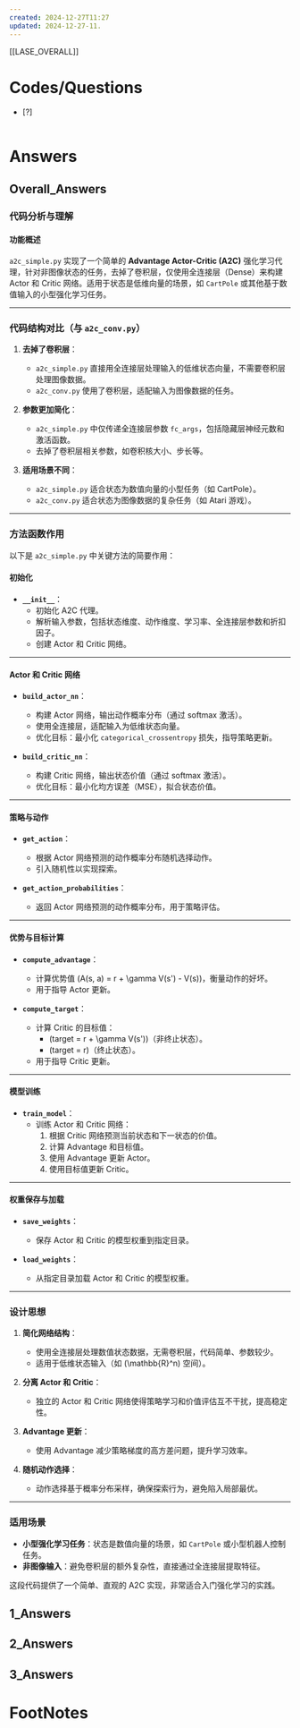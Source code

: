 ```yaml
---
created: 2024-12-27T11:27
updated: 2024-12-27-11.
---
```

[[LASE_OVERALL]]



# Codes/Questions

- [?] 


```python

```


# Answers

## Overall_Answers
### **代码分析与理解**

#### **功能概述**
`a2c_simple.py` 实现了一个简单的 **Advantage Actor-Critic (A2C)** 强化学习代理，针对非图像状态的任务，去掉了卷积层，仅使用全连接层（Dense）来构建 Actor 和 Critic 网络。适用于状态是低维向量的场景，如 `CartPole` 或其他基于数值输入的小型强化学习任务。

---

### **代码结构对比（与 `a2c_conv.py`）**
1. **去掉了卷积层**：
   - `a2c_simple.py` 直接用全连接层处理输入的低维状态向量，不需要卷积层处理图像数据。
   - `a2c_conv.py` 使用了卷积层，适配输入为图像数据的任务。

2. **参数更加简化**：
   - `a2c_simple.py` 中仅传递全连接层参数 `fc_args`，包括隐藏层神经元数和激活函数。
   - 去掉了卷积层相关参数，如卷积核大小、步长等。

3. **适用场景不同**：
   - `a2c_simple.py` 适合状态为数值向量的小型任务（如 CartPole）。
   - `a2c_conv.py` 适合状态为图像数据的复杂任务（如 Atari 游戏）。

---

### **方法函数作用**
以下是 `a2c_simple.py` 中关键方法的简要作用：

#### **初始化**
- **`__init__`**：
  - 初始化 A2C 代理。
  - 解析输入参数，包括状态维度、动作维度、学习率、全连接层参数和折扣因子。
  - 创建 Actor 和 Critic 网络。

---

#### **Actor 和 Critic 网络**
- **`build_actor_nn`**：
  - 构建 Actor 网络，输出动作概率分布（通过 softmax 激活）。
  - 使用全连接层，适配输入为低维状态向量。
  - 优化目标：最小化 `categorical_crossentropy` 损失，指导策略更新。

- **`build_critic_nn`**：
  - 构建 Critic 网络，输出状态价值（通过 softmax 激活）。
  - 优化目标：最小化均方误差（MSE），拟合状态价值。

---

#### **策略与动作**
- **`get_action`**：
  - 根据 Actor 网络预测的动作概率分布随机选择动作。
  - 引入随机性以实现探索。

- **`get_action_probabilities`**：
  - 返回 Actor 网络预测的动作概率分布，用于策略评估。

---

#### **优势与目标计算**
- **`compute_advantage`**：
  - 计算优势值 \(A(s, a) = r + \gamma V(s') - V(s)\)，衡量动作的好坏。
  - 用于指导 Actor 更新。

- **`compute_target`**：
  - 计算 Critic 的目标值：
    - \(target = r + \gamma V(s')\)（非终止状态）。
    - \(target = r\)（终止状态）。
  - 用于指导 Critic 更新。

---

#### **模型训练**
- **`train_model`**：
  - 训练 Actor 和 Critic 网络：
    1. 根据 Critic 网络预测当前状态和下一状态的价值。
    2. 计算 Advantage 和目标值。
    3. 使用 Advantage 更新 Actor。
    4. 使用目标值更新 Critic。

---

#### **权重保存与加载**
- **`save_weights`**：
  - 保存 Actor 和 Critic 的模型权重到指定目录。

- **`load_weights`**：
  - 从指定目录加载 Actor 和 Critic 的模型权重。

---

### **设计思想**
1. **简化网络结构**：
   - 使用全连接层处理数值状态数据，无需卷积层，代码简单、参数较少。
   - 适用于低维状态输入（如 \(\mathbb{R}^n\) 空间）。

2. **分离 Actor 和 Critic**：
   - 独立的 Actor 和 Critic 网络使得策略学习和价值评估互不干扰，提高稳定性。

3. **Advantage 更新**：
   - 使用 Advantage 减少策略梯度的高方差问题，提升学习效率。

4. **随机动作选择**：
   - 动作选择基于概率分布采样，确保探索行为，避免陷入局部最优。

---

### **适用场景**
- **小型强化学习任务**：状态是数值向量的场景，如 `CartPole` 或小型机器人控制任务。
- **非图像输入**：避免卷积层的额外复杂性，直接通过全连接层提取特征。

这段代码提供了一个简单、直观的 A2C 实现，非常适合入门强化学习的实践。

## 1_Answers


## 2_Answers


## 3_Answers




# FootNotes
